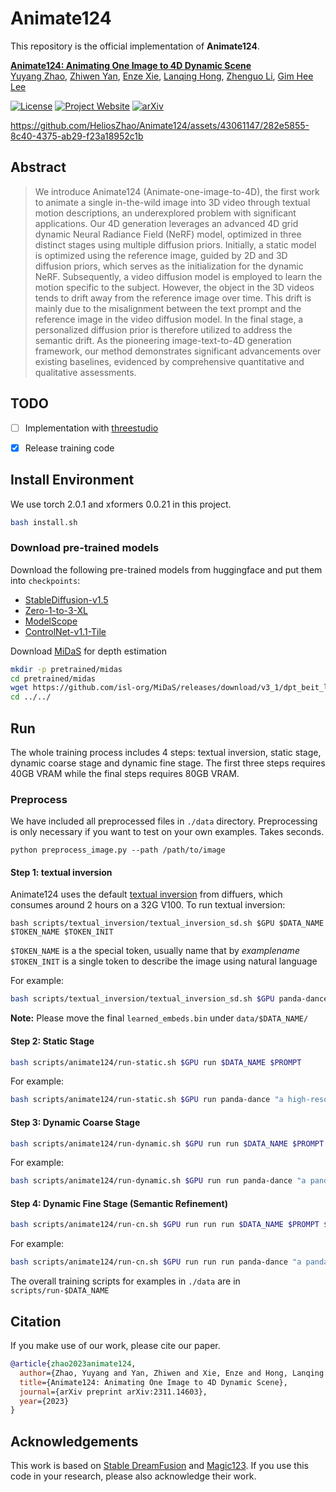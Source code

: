 # Animate124

This repository is the official implementation of **Animate124**.

**[Animate124: Animating One Image to 4D Dynamic Scene](https://arxiv.org/abs/2311.14603)**
<br/>
[Yuyang Zhao](https://yuyangzhao.com), [Zhiwen Yan](https://jokeryan.github.io/about/), [Enze Xie](https://xieenze.github.io/), [Lanqing Hong](https://scholar.google.com.sg/citations?user=2p7x6OUAAAAJ&hl=en), [Zhenguo Li](https://scholar.google.com.sg/citations?user=XboZC1AAAAAJ&hl=en), [Gim Hee Lee](https://www.comp.nus.edu.sg/~leegh/)
<br/>

[![License](https://img.shields.io/badge/License-Apache%202.0-blue.svg)](https://opensource.org/licenses/Apache-2.0) [![Project Website](https://img.shields.io/badge/Project-Website-orange)](https://animate124.github.io/) [![arXiv](https://img.shields.io/badge/arXiv-2311.14603-b31b1b.svg)](https://arxiv.org/abs/2311.14603)


https://github.com/HeliosZhao/Animate124/assets/43061147/282e5855-8c40-4375-ab29-f23a18952c1b



## Abstract
> We introduce Animate124 (Animate-one-image-to-4D), the first work to animate a single in-the-wild image into 3D video through textual motion descriptions, an underexplored problem with significant applications. Our 4D generation leverages an advanced 4D grid dynamic Neural Radiance Field (NeRF) model, optimized in three distinct stages using multiple diffusion priors. Initially, a static model is optimized using the reference image, guided by 2D and 3D diffusion priors, which serves as the initialization for the dynamic NeRF. Subsequently, a video diffusion model is employed to learn the motion specific to the subject. However, the object in the 3D videos tends to drift away from the reference image over time. This drift is mainly due to the misalignment between the text prompt and the reference image in the video diffusion model. In the final stage, a personalized diffusion prior is therefore utilized to address the semantic drift. As the pioneering image-text-to-4D generation framework, our method demonstrates significant advancements over existing baselines, evidenced by comprehensive quantitative and qualitative assessments.


## TODO
- [ ] Implementation with [threestudio](https://github.com/threestudio-project/threestudio)
- [x] Release training code


## Install Environment 
We use torch 2.0.1 and xformers 0.0.21 in this project.

```bash
bash install.sh
```


### Download pre-trained models

Download the following pre-trained models from huggingface and put them into `checkpoints`:
- [StableDiffusion-v1.5](https://huggingface.co/runwayml/stable-diffusion-v1-5) 
- [Zero-1-to-3-XL](https://huggingface.co/Yuyang-z/zero123-xl)
- [ModelScope](https://huggingface.co/damo-vilab/text-to-video-ms-1.7b)
- [ControlNet-v1.1-Tile](https://huggingface.co/lllyasviel/control_v11f1e_sd15_tile)

Download [MiDaS](https://github.com/isl-org/MiDaS) for depth estimation
  ```bash
  mkdir -p pretrained/midas
  cd pretrained/midas
  wget https://github.com/isl-org/MiDaS/releases/download/v3_1/dpt_beit_large_512.pt
  cd ../../
  ```

## Run

The whole training process includes 4 steps: textual inversion, static stage, dynamic coarse stage and dynamic fine stage. The first three steps requires 40GB VRAM while the final steps requires 80GB VRAM.

### Preprocess
We have included all preprocessed files in `./data` directory. Preprocessing is only necessary if you want to test on your own examples. Takes seconds.   
```
python preprocess_image.py --path /path/to/image 
```


#### Step 1: textual inversion 
Animate124 uses the default [textual inversion](https://huggingface.co/docs/diffusers/training/text_inversion) from diffuers, which consumes around 2 hours on a 32G V100. To run textual inversion: 

```
bash scripts/textual_inversion/textual_inversion_sd.sh $GPU $DATA_NAME $TOKEN_NAME $TOKEN_INIT
```
`$TOKEN_NAME` is a the special token, usually name that by _examplename_
`$TOKEN_INIT` is a single token to describe the image using natural language

For example:
```bash
bash scripts/textual_inversion/textual_inversion_sd.sh $GPU panda-dance _panda_ panda
```
**Note:** Please move the final `learned_embeds.bin` under `data/$DATA_NAME/`

#### Step 2: Static Stage

```bash
bash scripts/animate124/run-static.sh $GPU run $DATA_NAME $PROMPT
```

For example:
```bash
bash scripts/animate124/run-static.sh $GPU run panda-dance "a high-resolution DSLR image of a panda"
```

#### Step 3: Dynamic Coarse Stage

```bash
bash scripts/animate124/run-dynamic.sh $GPU run run $DATA_NAME $PROMPT
```

For example:
```bash
bash scripts/animate124/run-dynamic.sh $GPU run run panda-dance "a panda is dancing"
```

#### Step 4: Dynamic Fine Stage (Semantic Refinement)

```bash
bash scripts/animate124/run-cn.sh $GPU run run run $DATA_NAME $PROMPT $CN_PROMPT
```

For example:
```bash
bash scripts/animate124/run-cn.sh $GPU run run run panda-dance "a panda is dancing" "a <token> is dancing"
```

The overall training scripts for examples in `./data` are in `scripts/run-$DATA_NAME`

## Citation
If you make use of our work, please cite our paper.
```bibtex
@article{zhao2023animate124,
  author={Zhao, Yuyang and Yan, Zhiwen and Xie, Enze and Hong, Lanqing and Li, Zhenguo and Lee, Gim Hee},
  title={Animate124: Animating One Image to 4D Dynamic Scene},
  journal={arXiv preprint arXiv:2311.14603},
  year={2023}
}
```

## Acknowledgements

This work is based on [Stable DreamFusion](https://github.com/ashawkey/stable-dreamfusion) and [Magic123](https://github.com/guochengqian/Magic123). If you use this code in your research, please also acknowledge their work.
